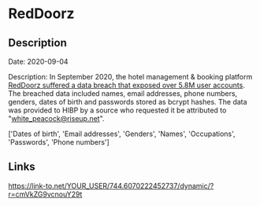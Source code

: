 # RedDoorz

## Description

Date: 2020-09-04

Description:
In September 2020, the hotel management &amp; booking platform <a href="https://www.bleepingcomputer.com/news/security/58-million-reddoorz-user-records-for-sale-on-hacking-forum/" target="_blank" rel="noopener">RedDoorz suffered a data breach that exposed over 5.8M user accounts</a>. The breached data included names, email addresses, phone numbers, genders, dates of birth and passwords stored as bcrypt hashes. The data was provided to HIBP by a source who requested it be attributed to &quot;white_peacock@riseup.net&quot;.


['Dates of birth', 'Email addresses', 'Genders', 'Names', 'Occupations', 'Passwords', 'Phone numbers']

## Links

https://link-to.net/YOUR_USER/744.6070222452737/dynamic/?r=cmVkZG9vcnouY29t